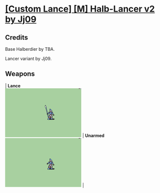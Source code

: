# [\[Custom Lance\] \[M\] Halb-Lancer v2 by Jj09](./)
## Credits

Base Halberdier by TBA.

Lancer variant by Jj09.

## Weapons

| <b>Lance</b><br/><img alt="Lance animation" src="./2.%20Lance/Lance.gif"/> | <b>Unarmed</b><br/><img alt="Unarmed animation" src="./8.%20Unarmed/Unarmed.gif"/> |
